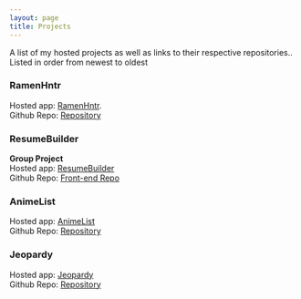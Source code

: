 ```yaml
---
layout: page
title: Projects
---
```


A list of my hosted projects as well as
links to their respective repositories.\. 
Listed in order from newest to oldest


### RamenHntr

Hosted app: [RamenHntr](https://ramen-hntr.herokuapp.com/about/)\.    
Github Repo: [Repository](https://github.com/mikec7592/RamenHntr)

### ResumeBuilder

**Group Project**\
Hosted app: [ResumeBuilder]( https://resumebuilder-frontend.herokuapp.com/)\
Github Repo: [Front-end Repo](https://github.com/mikec7592/resume_builder-frontend)

### AnimeList

Hosted app: [AnimeList](https://boiling-basin-25566.herokuapp.com/animeList)\
Github Repo: [Repository](https://github.com/mikec7592/anime_list)

### Jeopardy 

Hosted app: [Jeopardy](https://mikec7592.github.io/)\
Github Repo: [Repository](https://github.com/mikec7592/mikec7592.github.io)
